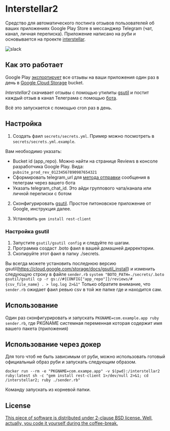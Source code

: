 # Interstellar2
Средство для автоматического постинга отзывов пользователей об ваших приложениях Google Play Store в мессанджер Telegram (чат, канал, личная переписка). Приложение написано на руби и основывается на проекте [interstellar](https://github.com/meduza-corp/interstellar).

![slack](https://raw.githubusercontent.com/com-k12/interstellar2/master/telegram_screenshot.jpg)

## Как это работает
Google Play [экспортирует](https://support.google.com/googleplay/android-developer/answer/138230) все отзывы на ваши приложения один раз в день в [Google Cloud Storage](https://cloud.google.com/storage/docs) bucket.

_Interstellar2_ скачивает отзывы с помощью утилиты [gsutil](https://cloud.google.com/storage/docs/gsutil) и постит каждый отзыв в канал Телеграма с помощью [бота](https://core.telegram.org/bots/api#sendmessage).

Всё это запускается с помощью cron раз в день.

## Настройка

1. Создать фаил `secrets/secrets.yml`. Пример можно посмотреть в `secrets/secrets.yml.example`.

  Вам необходимо указать:
  - Bucket id (app_repo). Можно найти на странице Reviews в консоле разработчика Google Play. Вида:  `pubsite_prod_rev_01234567890987654321`
  - Сформировать telegram_url для [метода отправки](https://core.telegram.org/bots/api#sendmessage) сообщения в телеграм через вашего бота
  - Указать telegram_chat_id. Это айди группового чата/канала или личной переписки с ботом

2. Сконфигурировать [gsutil](https://github.com/GoogleCloudPlatform/gsutil/). Простое питоновское приложение от Google, инструкция далее.

3. Установить `gem install rest-client`

### Настройка gsutil
1. Запустите `gsutil/gsutil config` и следуйте по шагам.
2. Программа создаст .boto фаил в вашей домашней дирректории.
3. Скопируйте этот фаил в папку ./secrets.

Вы всегда можете установить последнюю версию gsutil(https://cloud.google.com/storage/docs/gsutil_install) и изменить следующую строку в файле `sender.rb`
`system "BOTO_PATH=./secrets/.boto gsutil/gsutil cp -r gs://#{CONFIG["app_repo"]}/reviews/#{csv_file_name} . > log.log 2>&1"`
Только обратите внимание, что `sender.rb` ожидает фаил ревью csv в той же папке где и находится сам.

## Использование
Один раз сконфигурировать и запускать `PKGNAME=com.example.app ruby sender.rb`, где PKGNAME системная переменная которая содержит имя вашего пакета (приложения)

## Использование через докер
Для того чтоб не быть зависимым от руби, можно использовать готовый официальный образ руби и запускать следующим образом.

    docker run --rm -e "PKGNAME=com.exampe.app" -v $(pwd):/interstellar2 ruby:latest sh -c "gem install rest-client 1>/dev/null 2>&1; cd /interstellar2; ruby ./sender.rb"

Команду запускать из корневой папки.

## License
[This piece of software is distributed under 2-clause BSD license.
Well, actually, you code it yourself during the coffee-break.](https://github.com/meduza-corp/interstellar)
